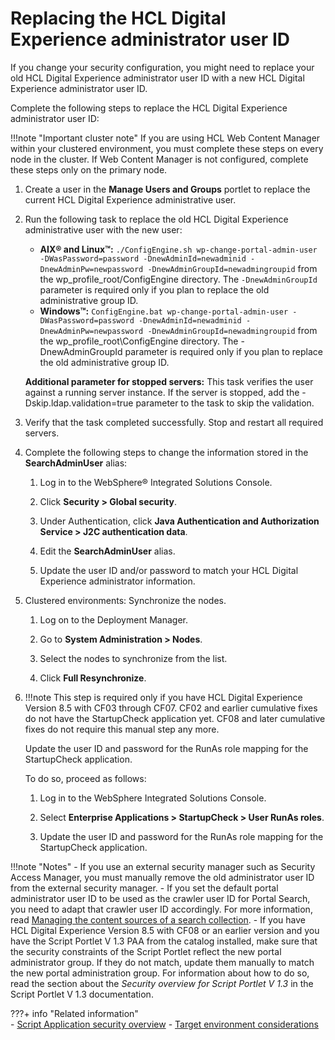 # Replacing the HCL Digital Experience administrator user ID

If you change your security configuration, you might need to replace your old HCL Digital Experience administrator user ID with a new HCL Digital Experience administrator user ID.

Complete the following steps to replace the HCL Digital Experience administrator user ID:

!!!note "Important cluster note"
    If you are using HCL Web Content Manager within your clustered environment, you must complete these steps on every node in the cluster. If Web Content Manager is not configured, complete these steps only on the primary node.

1.  Create a user in the **Manage Users and Groups** portlet to replace the current HCL Digital Experience administrative user.

2.  Run the following task to replace the old HCL Digital Experience administrative user with the new user:

    -   **AIX® and Linux™:** `./ConfigEngine.sh wp-change-portal-admin-user -DWasPassword=password -DnewAdminId=newadminid -DnewAdminPw=newpassword -DnewAdminGroupId=newadmingroupid` from the wp_profile_root/ConfigEngine directory. The `-DnewAdminGroupId` parameter is required only if you plan to replace the old administrative group ID.
    -   **Windows™:** `ConfigEngine.bat wp-change-portal-admin-user -DWasPassword=password -DnewAdminId=newadminid -DnewAdminPw=newpassword -DnewAdminGroupId=newadmingroupid` from the wp_profile_root\ConfigEngine directory. The -DnewAdminGroupId parameter is required only if you plan to replace the old administrative group ID.

    **Additional parameter for stopped servers:** This task verifies the user against a running server instance. If the server is stopped, add the -Dskip.ldap.validation=true parameter to the task to skip the validation.

3.  Verify that the task completed successfully. Stop and restart all required servers.

4.  Complete the following steps to change the information stored in the **SearchAdminUser** alias:

    1.  Log in to the WebSphere® Integrated Solutions Console.

    2.  Click **Security > Global security**.

    3.  Under Authentication, click **Java Authentication and Authorization Service > J2C authentication data**.

    4.  Edit the **SearchAdminUser** alias.

    5.  Update the user ID and/or password to match your HCL Digital Experience administrator information.

5.  Clustered environments: Synchronize the nodes.

    1.  Log on to the Deployment Manager.

    2.  Go to **System Administration > Nodes**.

    3.  Select the nodes to synchronize from the list.

    4.  Click **Full Resynchronize**.

6.  !!!note
    This step is required only if you have HCL Digital Experience Version 8.5 with CF03 through CF07. CF02 and earlier cumulative fixes do not have the StartupCheck application yet. CF08 and later cumulative fixes do not require this manual step any more.

    Update the user ID and password for the RunAs role mapping for the StartupCheck application.

    To do so, proceed as follows:

    1.  Log in to the WebSphere Integrated Solutions Console.

    2.  Select **Enterprise Applications > StartupCheck > User RunAs roles**.

    3.  Update the user ID and password for the RunAs role mapping for the StartupCheck application.


!!!note "Notes"
    -   If you use an external security manager such as Security Access Manager, you must manually remove the old administrator user ID from the external security manager.
    -   If you set the default portal administrator user ID to be used as the crawler user ID for Portal Search, you need to adapt that crawler user ID accordingly. For more information, read [Managing the content sources of a search collection](../../../../build_sites/search/portal_search/administer_portal_search/setup_search_collections/mng_content_sources_search_collections/index.md).
    -   If you have HCL Digital Experience Version 8.5 with CF08 or an earlier version and you have the Script Portlet V 1.3 PAA from the catalog installed, make sure that the security constraints of the Script Portlet reflect the new portal administrator group. If they do not match, update them manually to match the new portal administration group. For information about how to do so, read the section about the *Security overview for Script Portlet V 1.3* in the Script Portlet V 1.3 documentation.


???+ info "Related information"  
    -   [Script Application security overview](../../../../extend_dx/script_application/script_application_security/index.md)
    -   [Target environment considerations](../../../manage/migrate/settingup_target_env/mig_plan_targetenvironment.md)

